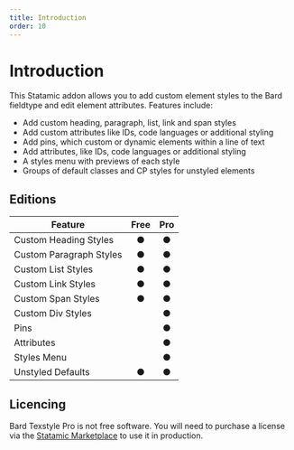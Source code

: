 ```yaml
---
title: Introduction
order: 10
---
```


# Introduction

This Statamic addon allows you to add custom element styles to the Bard fieldtype and edit element attributes. Features include:

* Add custom heading, paragraph, list, link and span styles
* Add custom attributes like IDs, code languages or additional styling
* Add pins, which custom or dynamic elements within a line of text
* Add attributes, like IDs, code languages or additional styling
* A styles menu with previews of each style
* Groups of default classes and CP styles for unstyled elements

## Editions

| Feature                  | Free | Pro   |
| ------------------------ | :--: | :---: |
| Custom Heading Styles    | ●    | ●     |
| Custom Paragraph Styles  | ●    | ●     |
| Custom List Styles       | ●    | ●     |
| Custom Link Styles       | ●    | ●     |
| Custom Span Styles       | ●    | ●     |
| Custom Div Styles        |      | ●     |
| Pins                     |      | ●     |
| Attributes               |      | ●     |
| Styles Menu              |      | ●     |
| Unstyled Defaults        | ●    | ●     |

## Licencing

Bard Texstyle Pro is not free software. You will need to purchase a license via the [Statamic Marketplace](https://statamic.com/addons/jacksleight/bard-texstyle) to use it in production.
